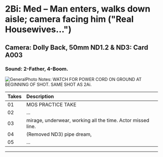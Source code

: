 # 2Bi: Med – Man enters, walks down aisle; camera facing him ("Real Housewives...")

## Camera: Dolly Back, 50mm ND1.2 & ND3: Card A003

### Sound: 2-Father, 4-Boom.

![GeneralPhoto][]
Notes: WATCH FOR POWER CORD ON GROUND AT BEGINNING OF SHOT. SAME SHOT AS 2Ai.

| Takes | Description |
|:---|:----|
| 01 | MOS PRACTICE TAKE |
| 02 | ... |
| 03 | mirage, underwear, working all the time. Actor missed line. |
| 04 | (Removed ND3) pipe dream,  |
| 05 | ... |

----


[GeneralPhoto]:  /CelebrateForever/images/2Bi.JPG